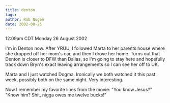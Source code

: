 ```yaml
---
title: denton
tags: 
author: Rob Nugen
date: 2002-08-25
---
```


<p class=date>12:09am CDT Monday 26 August 2002</p>

<p>I'm in Denton now.  After YRUU, I followed Marta to her parents
house where she dropped off her mom's car, and then I drove her home.
Turns out that Denton is closer to DFW than Dallas, so I'm going to
stay here and hopefully track down Bryn's exact leaving arrangements
so I can see her off to UK.</p>

<p>Marta and I just watched Dogma.  Ironically we both watched it this
past week, possibly both on the same night.  Very interesting.</p>

<p>Now I remember my favorite lines from the movie: "You know Jesus?"
<br>"Know him?  Shit, nigga owes me twelve bucks!"</p>
